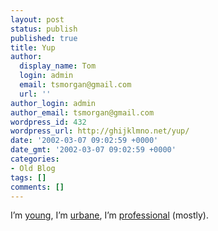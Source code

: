 ```yaml
---
layout: post
status: publish
published: true
title: Yup
author:
  display_name: Tom
  login: admin
  email: tsmorgan@gmail.com
  url: ''
author_login: admin
author_email: tsmorgan@gmail.com
wordpress_id: 432
wordpress_url: http://ghijklmno.net/yup/
date: '2002-03-07 09:02:59 +0000'
date_gmt: '2002-03-07 09:02:59 +0000'
categories:
- Old Blog
tags: []
comments: []
---
```

<p>I&#8217;m <a target="_blank" href="http://www.dictionary.com/search?q=young">young</a>, I&#8217;m <a target="_blank" href="http://www.dictionary.com/search?q=urbane">urbane</a>, I&#8217;m <a target="_blank" href="http://www.dictionary.com/search?q=professional">professional</a> (mostly).</p>

